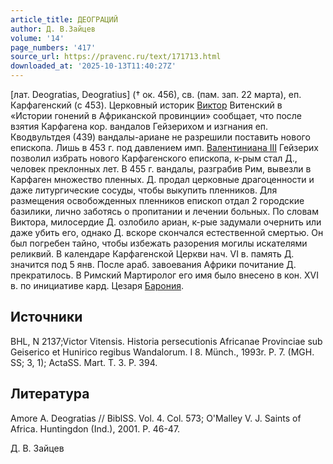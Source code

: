 ```yaml
---
article_title: ДЕОГРАЦИЙ
author: Д. В.Зайцев
volume: '14'
page_numbers: '417'
source_url: https://pravenc.ru/text/171713.html
downloaded_at: '2025-10-13T11:40:27Z'
---
```


[лат. Deogratias, Deogratius] († ок. 456), св. (пам. зап. 22 марта), еп. Карфагенский (с 453). Церковный историк [Виктор](https://pravenc.ru/text/Виктор.html) Витенский в «Истории гонений в Африканской провинции» сообщает, что после взятия Карфагена кор. вандалов Гейзерихом и изгнания еп. Кводвультдея (439) вандалы-ариане не разрешили поставить нового епископа. Лишь в 453 г. под давлением имп. [Валентиниана III](<https://pravenc.ru/text/Валентиниан III.html>) Гейзерих позволил избрать нового Карфагенского епископа, к-рым стал Д., человек преклонных лет. В 455 г. вандалы, разграбив Рим, вывезли в Карфаген множество пленных. Д. продал церковные драгоценности и даже литургические сосуды, чтобы выкупить пленников. Для размещения освобожденных пленников епископ отдал 2 городские базилики, лично заботясь о пропитании и лечении больных. По словам Виктора, милосердие Д. озлобило ариан, к-рые задумали очернить или даже убить его, однако Д. вскоре скончался естественной смертью. Он был погребен тайно, чтобы избежать разорения могилы искателями реликвий. В календаре Карфагенской Церкви нач. VI в. память Д. значится под 5 янв. После араб. завоевания Африки почитание Д. прекратилось. В Римский Мартиролог его имя было внесено в кон. XVI в. по инициативе кард. Цезаря [Барония](https://pravenc.ru/text/Бароний.html).

## Источники

BHL, N 2137;Victor Vitensis. Historia persecutionis Africanae Provinciae sub Geiserico et Hunirico regibus Wandalorum. I 8. Münch., 1993r. P. 7. (MGH. SS; 3, 1); ActaSS. Mart. T. 3. P. 394.

## Литература

Amore A. Deogratias // BiblSS. Vol. 4. Col. 573; O'Malley V. J. Saints of Africa. Huntingdon (Ind.), 2001. P. 46-47.

Д. В.  Зайцев
